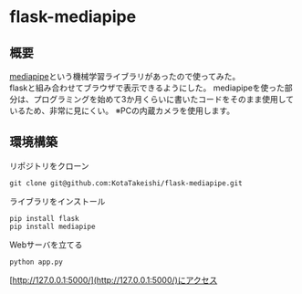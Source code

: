 # flask-mediapipe

## 概要

[mediapipe](https://developers.google.com/mediapipe)という機械学習ライブラリがあったので使ってみた。  
flaskと組み合わせてブラウザで表示できるようにした。 mediapipeを使った部分は、プログラミングを始めて3か月くらいに書いたコードをそのまま使用しているため、非常に見にくい。
※PCの内蔵カメラを使用します。


## 環境構築

リポジトリをクローン
```
git clone git@github.com:KotaTakeishi/flask-mediapipe.git
```

ライブラリをインストール
```
pip install flask
pip install mediapipe
```

Webサーバを立てる
```
python app.py
```

[http://127.0.0.1:5000/](http://127.0.0.1:5000/)にアクセス
